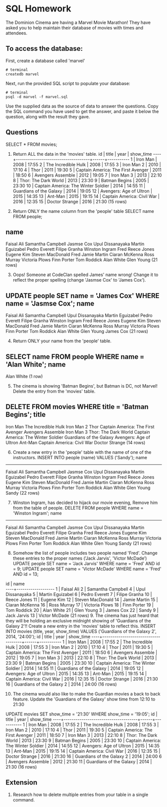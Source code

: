 # SQL Homework

The Dominion Cinema are having a Marvel Movie Marathon! They have asked you to help maintain their database of movies with times and attendees.

## To access the database:

First, create a database called 'marvel'
```
# terminal
createdb marvel
```

Next, run the provided SQL script to populate your database:
```
# terminal
psql -d marvel -f marvel.sql
```

Use the supplied data as the source of data to answer the questions.  Copy the SQL command you have used to get the answer, and paste it below the question, along with the result they gave.

## Questions
SELECT * FROM movies;

1. Return ALL the data in the 'movies' table.
 id |                title                | year | show_time 
----+-------------------------------------+------+-----------
  1 | Iron Man                            | 2008 | 17:55
  2 | The Incredible Hulk                 | 2008 | 17:55
  3 | Iron Man 2                          | 2010 | 17:10
  4 | Thor                                | 2011 | 19:30
  5 | Captain America: The First Avenger  | 2011 | 18:50
  6 | Avengers Assemble                   | 2012 | 19:05
  7 | Iron Man 3                          | 2013 | 22:10
  8 | Thor: The Dark World                | 2013 | 23:30
  9 | Batman Begins                       | 2005 | 23:30
 10 | Captain America: The Winter Soldier | 2014 | 14:55
 11 | Guardians of the Galaxy             | 2014 | 19:05
 12 | Avengers: Age of Ultron             | 2015 | 14:35
 13 | Ant-Man                             | 2015 | 19:15
 14 | Captain America: Civil War          | 2016 | 12:35
 15 | Doctor Strange                      | 2016 | 21:30
(15 rows)

2. Return ONLY the name column from the 'people' table
SELECT name FROM people;

name        
-------------------
 Faisal Ali
 Samantha Campbell
 Jasmse Cox
 Upul Dissanayaka
 Martin Eguizabel
 Pedro Everett
 Filipe Granha
 Winston Ingram
 Fred
 Reece Jones
 Eugene Kim
 Steven MacDonald
 Fred
 Jamie Martin
 Ciaran McKenna
 Ross Murray
 Victoria Plows
 Finn Porter
 Tom Roddick
 Alan White
 Glen Young
(21 rows)

3. Oops! Someone at CodeClan spelled James' name wrong! Change it to reflect the proper spelling (change 'Jasmse Cox' to 'James Cox’).

UPDATE people SET name = 'James Cox' WHERE name = 'Jasmse Cox';
       name        
-------------------
 Faisal Ali
 Samantha Campbell
 Upul Dissanayaka
 Martin Eguizabel
 Pedro Everett
 Filipe Granha
 Winston Ingram
 Fred
 Reece Jones
 Eugene Kim
 Steven MacDonald
 Fred
 Jamie Martin
 Ciaran McKenna
 Ross Murray
 Victoria Plows
 Finn Porter
 Tom Roddick
 Alan White
 Glen Young
 James Cox
(21 rows)

4. Return ONLY your name from the 'people' table.

SELECT name FROM people WHERE name = 'Alan White';
    name    
------------
 Alan White
(1 row)

5. The cinema is showing 'Batman Begins', but Batman is DC, not Marvel! Delete the entry from the 'movies' table.

DELETE FROM movies WHERE title = 'Batman Begins';
                title                
-------------------------------------
 Iron Man
 The Incredible Hulk
 Iron Man 2
 Thor
 Captain America: The First Avenger
 Avengers Assemble
 Iron Man 3
 Thor: The Dark World
 Captain America: The Winter Soldier
 Guardians of the Galaxy
 Avengers: Age of Ultron
 Ant-Man
 Captain America: Civil War
 Doctor Strange
(14 rows)

6. Create a new entry in the 'people' table with the name of one of the instructors.
INSERT INTO people (name) VALUES ('Sandy');
       name        
-------------------
 Faisal Ali
 Samantha Campbell
 Jasmse Cox
 Upul Dissanayaka
 Martin Eguizabel
 Pedro Everett
 Filipe Granha
 Winston Ingram
 Fred
 Reece Jones
 Eugene Kim
 Steven MacDonald
 Fred
 Jamie Martin
 Ciaran McKenna
 Ross Murray
 Victoria Plows
 Finn Porter
 Tom Roddick
 Alan White
 Glen Young
 Sandy
(22 rows)

7. Winston Ingram, has decided to hijack our movie evening, Remove him from the table of people.
DELETE FROM people WHERE name = 'Winston Ingram';
       name        
-------------------
 Faisal Ali
 Samantha Campbell
 Jasmse Cox
 Upul Dissanayaka
 Martin Eguizabel
 Pedro Everett
 Filipe Granha
 Fred
 Reece Jones
 Eugene Kim
 Steven MacDonald
 Fred
 Jamie Martin
 Ciaran McKenna
 Ross Murray
 Victoria Plows
 Finn Porter
 Tom Roddick
 Alan White
 Glen Young
 Sandy
(21 rows)

8. Somehow the list of people includes two people named 'Fred'. Change these entries to the proper names ('Jack Jarvis', 'Victor McDade’)
UPDATE people SET name = 'Jack Jarvis' WHERE name = 'Fred' AND id = 9;
UPDATE people SET name = 'Victor McDade' WHERE name = 'Fred' AND id = 13;

 id |       name        
----+-------------------
  1 | Faisal Ali
  2 | Samantha Campbell
  4 | Upul Dissanayaka
  5 | Martin Eguizabel
  6 | Pedro Everett
  7 | Filipe Granha
 10 | Reece Jones
 11 | Eugene Kim
 12 | Steven MacDonald
 14 | Jamie Martin
 15 | Ciaran McKenna
 16 | Ross Murray
 17 | Victoria Plows
 18 | Finn Porter
 19 | Tom Roddick
 20 | Alan White
 21 | Glen Young
  3 | James Cox
 22 | Sandy
  9 | Jack Jarvis
 13 | Victor McDade
(21 rows)
9. The cinema has just heard that they will be holding an exclusive midnight showing of 'Guardians of the Galaxy 2'!! Create a new entry in the 'movies' table to reflect this.
INSERT INTO movies (title, year, show_time) VALUES ('Guardians of the Galaxy 2', 2014, '24:00');
 id |                title                | year | show_time 
----+-------------------------------------+------+-----------
  1 | Iron Man                            | 2008 | 17:55
  2 | The Incredible Hulk                 | 2008 | 17:55
  3 | Iron Man 2                          | 2010 | 17:10
  4 | Thor                                | 2011 | 19:30
  5 | Captain America: The First Avenger  | 2011 | 18:50
  6 | Avengers Assemble                   | 2012 | 19:05
  7 | Iron Man 3                          | 2013 | 22:10
  8 | Thor: The Dark World                | 2013 | 23:30
  9 | Batman Begins                       | 2005 | 23:30
 10 | Captain America: The Winter Soldier | 2014 | 14:55
 11 | Guardians of the Galaxy             | 2014 | 19:05
 12 | Avengers: Age of Ultron             | 2015 | 14:35
 13 | Ant-Man                             | 2015 | 19:15
 14 | Captain America: Civil War          | 2016 | 12:35
 15 | Doctor Strange                      | 2016 | 21:30
 16 | Guardians of the Galaxy 2           | 2014 | 24:00
(16 rows)

10. The cinema would also like to make the Guardian movies a back to back feature. Update the 'Guardians of the Galaxy' show time from 12:10 to 21:30

UPDATE movies SET show_time = '21:30' WHERE show_time = '19:05';
 id |                title                | year | show_time 
----+-------------------------------------+------+-----------
  1 | Iron Man                            | 2008 | 17:55
  2 | The Incredible Hulk                 | 2008 | 17:55
  3 | Iron Man 2                          | 2010 | 17:10
  4 | Thor                                | 2011 | 19:30
  5 | Captain America: The First Avenger  | 2011 | 18:50
  7 | Iron Man 3                          | 2013 | 22:10
  8 | Thor: The Dark World                | 2013 | 23:30
  9 | Batman Begins                       | 2005 | 23:30
 10 | Captain America: The Winter Soldier | 2014 | 14:55
 12 | Avengers: Age of Ultron             | 2015 | 14:35
 13 | Ant-Man                             | 2015 | 19:15
 14 | Captain America: Civil War          | 2016 | 12:35
 15 | Doctor Strange                      | 2016 | 21:30
 16 | Guardians of the Galaxy 2           | 2014 | 24:00
  6 | Avengers Assemble                   | 2012 | 21:30
 11 | Guardians of the Galaxy             | 2014 | 21:30
(16 rows)



## Extension

1. Research how to delete multiple entries from your table in a single command.
